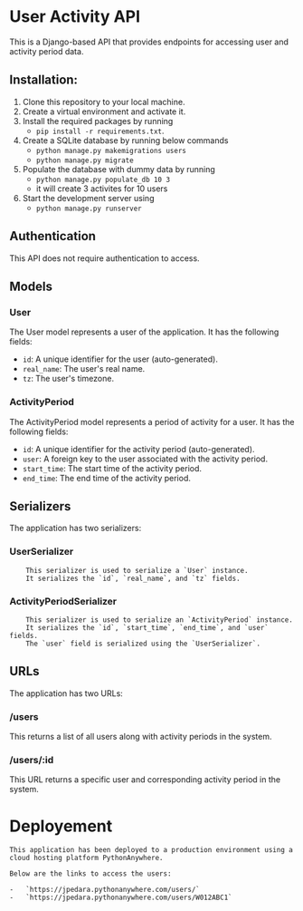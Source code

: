 # User Activity API
This is a Django-based API that provides endpoints for accessing user and activity period data.

## Installation:

1.  Clone this repository to your local machine.
2.  Create a virtual environment and activate it.
3.  Install the required packages by running 
    -   `pip install -r requirements.txt`.
4.  Create a SQLite database by running below commands
    -   `python manage.py makemigrations users`
    -   `python manage.py migrate`  
5.  Populate the database with dummy data by running 
    -   `python manage.py populate_db 10 3` 
    -    it will create 3 activites for 10 users
6.  Start the development server using 
    -   `python manage.py runserver`

## Authentication
This API does not require authentication to access.


## Models

### User

The User model represents a user of the application. It has the following fields:

-   `id`: A unique identifier for the user (auto-generated).
-   `real_name`: The user's real name.
-   `tz`: The user's timezone.

### ActivityPeriod

The ActivityPeriod model represents a period of activity for a user. It has the following fields:

-   `id`: A unique identifier for the activity period (auto-generated).
-   `user`: A foreign key to the user associated with the activity period.
-   `start_time`: The start time of the activity period.
-   `end_time`: The end time of the activity period.




## Serializers

The application has two serializers:

### UserSerializer

```
    This serializer is used to serialize a `User` instance. 
    It serializes the `id`, `real_name`, and `tz` fields.
```

### ActivityPeriodSerializer

```
    This serializer is used to serialize an `ActivityPeriod` instance. 
    It serializes the `id`, `start_time`, `end_time`, and `user` fields. 
    The `user` field is serialized using the `UserSerializer`.
```



## URLs
The application has two URLs:

### /users
This returns a list of all users along with activity periods in the system.

### /users/:id
This URL returns a specific user and corresponding activity period in the system.


# Deployement

```
This application has been deployed to a production environment using a cloud hosting platform PythonAnywhere. 

Below are the links to access the users:
```
    -   `https://jpedara.pythonanywhere.com/users/`
    -   `https://jpedara.pythonanywhere.com/users/W012ABC1`
